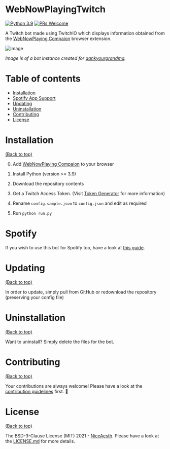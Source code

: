 # WebNowPlayingTwitch

[![Python 3.9](https://img.shields.io/badge/python-3.9-blue.svg)](https://www.python.org/downloads/release/python-390/)
[![PRs Welcome](https://img.shields.io/badge/PRs-welcome-brightgreen.svg?style=shields)](http://makeapullrequest.com)

A Twitch bot made using TwitchIO which displays information obtained from the [WebNowPlaying Compaion](https://github.com/tjhrulz/WebNowPlaying-BrowserExtension) browser extension. 

 ![image](https://up.aesth.dev/9jQBNuQ6.png)

*Image is of a bot instance created for [gankyourgrandma](https://www.twitch.tv/gankyourgrandma).*

# Table of contents

- [Installation](#installation)
- [Spotify App Support](#spotify)
- [Updating](#updating)
- [Uninstallation](#uninstallation)
- [Contributing](#contributing)
- [License](#license)

# Installation

[(Back to top)](#table-of-contents)

0. Add [WebNowPlaying Compaion](https://github.com/tjhrulz/WebNowPlaying-BrowserExtension) to your browser

1. Install Python (version >= 3.9)

2. Download the repository contents

3. Get a Twitch Access Token. (Visit [Token Generator](https://twitchtokengenerator.com/) for more information)

4. Rename `config.sample.json` to `config.json` and edit as required

5. Run `python run.py` 

# Spotify

If you wish to use this bot for Spotify too, have a look at [this guide](https://github.com/khanhas/spicetify-cli/wiki/Guide-for-Rainmeter-user).

# Updating

[(Back to top)](#table-of-contents)

In order to update, simply pull from GitHub or redownload the repository (preserving your config file)

# Uninstallation

[(Back to top)](#table-of-contents)

Want to uninstall? Simply delete the files for the bot.

# Contributing

[(Back to top)](#table-of-contents)

Your contributions are always welcome! Please have a look at the [contribution guidelines](CONTRIBUTING.md) first. :tada:

# License

[(Back to top)](#table-of-contents)


The BSD-3-Clause License (MIT) 2021 - [NiceAesth](https://github.com/NiceAesth/). Please have a look at the [LICENSE.md](LICENSE.md) for more details.
